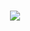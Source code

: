<h1 align="center">
    <img src="https://readme-typing-svg.herokuapp.com/?font=Righteous&size=35&color=00BFFF&center=true&vCenter=true&width=700&height=100&duration=7000&lines=Hello+Everyone+👋;I+hope+this+content+is+useful+to+you+❤;" />
</h1>
